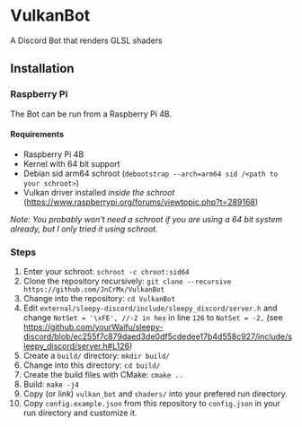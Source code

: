 # VulkanBot
A Discord Bot that renders GLSL shaders

## Installation

### Raspberry Pi

The Bot can be run from a Raspberry Pi 4B.

#### Requirements

- Raspberry Pi 4B
- Kernel with 64 bit support
- Debian sid arm64 schroot (``debootstrap --arch=arm64 sid /<path to your schroot>``)
- Vulkan driver installed *inside the schroot* (https://www.raspberrypi.org/forums/viewtopic.php?t=289168)

*Note: You probably won't need a schroot if you are using a 64 bit system already, but I only tried it using schroot.*

### Steps

1. Enter your schroot: ``schroot -c chroot:sid64``
2. Clone the repository recursively: ``git clone --recursive https://github.com/JnCrMx/VulkanBot``
3. Change into the repository: ``cd VulkanBot``
4. Edit ``external/sleepy-discord/include/sleepy_discord/server.h`` and change ``NotSet = '\xFE', //-2 in hex`` in line ``126`` to ``NotSet = -2,``
   (see https://github.com/yourWaifu/sleepy-discord/blob/ec255f7c879daed3de0df5cdedee17b4d558c927/include/sleepy_discord/server.h#L126)
5. Create a ``build/`` directory: ``mkdir build/``
6. Change into this directory: ``cd build/``
7. Create the build files with CMake: ``cmake ..``
8. Build: ``make -j4``
9. Copy (or link) ``vulkan_bot`` and ``shaders/`` into your prefered run directory.
10. Copy ``config.example.json`` from this repository to ``config.json`` in your run directory and customize it.
